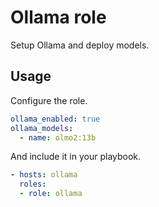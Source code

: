 # Ollama role

Setup Ollama and deploy models.

## Usage

Configure the role.

```yml
ollama_enabled: true
ollama_models:
  - name: olmo2:13b
```

And include it in your playbook.

```yml
- hosts: ollama
  roles:
  - role: ollama
```
